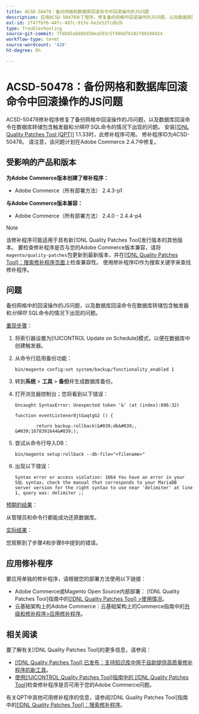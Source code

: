 ```yaml
---
title: ACSD-50478：备份网格和数据库回滚命令中回滚操作的JS问题
description: 应用ACSD-50478补丁程序，修复备份网格中回滚操作的JS问题，以及数据库回滚命令在数据库转储包含触发器和*分隔符* SQL命令时的情况。
exl-id: 2f47fbf6-44fc-487c-91fe-6e2e52fcdb2b
type: Troubleshooting
source-git-commit: 7fdb02a6d89d50ea593c5fd99d78101f89198424
workflow-type: tm+mt
source-wordcount: '428'
ht-degree: 0%

---
```


# ACSD-50478：备份网格和数据库回滚命令中回滚操作的JS问题

ACSD-50478修补程序修复了备份网格中回滚操作的JS问题，以及数据库回滚命令在数据库转储包含触发器和&#x200B;*分隔符* SQL命令的情况下出现的问题。 安装[[!DNL Quality Patches Tool (QPT)]](https://experienceleague.adobe.com/en/docs/commerce-operations/tools/quality-patches-tool/quality-patches-tool-to-self-serve-quality-patches) 1.1.33时，此修补程序可用。 修补程序ID为ACSD-50478。 请注意，该问题计划在Adobe Commerce 2.4.7中修复。

## 受影响的产品和版本

**为Adobe Commerce版本创建了修补程序：**

* Adobe Commerce（所有部署方法） 2.4.3-p1

**与Adobe Commerce版本兼容：**

* Adobe Commerce（所有部署方法） 2.4.0 - 2.4.4-p4

>[!NOTE]
>
>该修补程序可能适用于具有新[!DNL Quality Patches Tool]发行版本的其他版本。 要检查修补程序是否与您的Adobe Commerce版本兼容，请将`magento/quality-patches`包更新到最新版本，并在[[!DNL Quality Patches Tool]：搜索修补程序页面](https://experienceleague.adobe.com/tools/commerce-quality-patches/index.html)上检查兼容性。 使用修补程序ID作为搜索关键字来查找修补程序。

## 问题

备份网格中的回滚操作的JS问题，以及数据库回滚命令在数据库转储包含触发器和&#x200B;*分隔符* SQL命令的情况下出现的问题。

<u>重现步骤</u>：

1. 将索引器设置为[!UICONTROL Update on Schedule]模式，以便在数据库中创建触发器。
1. 从命令行启用备份功能：

   `bin/magento config:set system/backup/functionality_enabled 1`

1. 转到&#x200B;**系统** > **工具** > **备份**&#x200B;并生成数据库备份。
1. 打开浏览器控制台；您将看到以下错误：

   ```
   Uncaught SyntaxError: Unexpected token '&' (at (index):606:32)
   
   function eventListener8jtGaqtgG2 () {
   
           return backup.rollback(&#039;db&#039;, &#039;1678391644&#039;);
   ```

1. 尝试从命令行导入DB：

   `bin/magento setup:rollback --db-file="<filename>"`

1. 出现以下错误：

   ```
   Syntax error or access violation: 1064 You have an error in your SQL syntax; check the manual that corresponds to your MariaDB server version for the right syntax to use near 'delimiter' at line 1, query was: delimiter ;;
   ```

<u>预期的结果</u>：

从管理员和命令行都能成功还原数据库。

<u>实际结果</u>：

您观察到了步骤4和步骤6中提到的错误。

## 应用修补程序

要应用单独的修补程序，请根据您的部署方法使用以下链接：

* Adobe Commerce或Magento Open Source内部部署： [!DNL Quality Patches Tool]指南中的[[!DNL Quality Patches Tool] >使用情况](/help/tools/quality-patches-tool/usage.md)。
* 云基础架构上的Adobe Commerce：云基础架构上的Commerce指南中的[升级和修补程序>应用修补程序](https://experienceleague.adobe.com/docs/commerce-cloud-service/user-guide/develop/upgrade/apply-patches.html)。

## 相关阅读

要了解有关[!DNL Quality Patches Tool]的更多信息，请参阅：

* [[!DNL Quality Patches Tool] 已发布：支持知识库中用于自助提供高质量修补程序的新工具](https://experienceleague.adobe.com/en/docs/commerce-operations/tools/quality-patches-tool/quality-patches-tool-to-self-serve-quality-patches)。
* [使用[!UICONTROL Quality Patches Tool]指南中的 [!DNL Quality Patches Tool]](/help/tools/quality-patches-tool/patches-available-in-qpt/check-patch-for-magento-issue-with-magento-quality-patches.md)检查修补程序是否可用于您的Adobe Commerce问题。


有关QPT中其他可用修补程序的信息，请参阅[!DNL Quality Patches Tool]指南中的[[!DNL Quality Patches Tool]：搜索修补程序](https://experienceleague.adobe.com/tools/commerce-quality-patches/index.html)。
